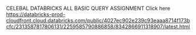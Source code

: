 CELEBAL DATABRICKS ALL BASIC QUERY ASSIGNMENT
Click here
https://databricks-prod-cloudfront.cloud.databricks.com/public/4027ec902e239c93eaaa8714f173bcfc/2313587817806131/2259585790886858/8342866911318907/latest.html
